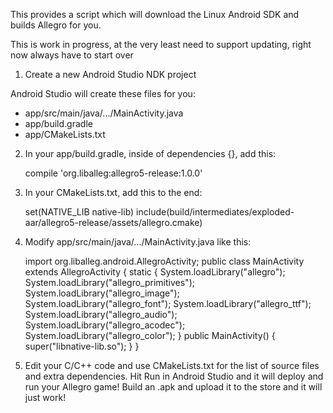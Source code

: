 This provides a script which will download the Linux Android SDK and builds Allegro for you.

This is work in progress, at the very least need to support updating, right now always have to start over

1. Create a new Android Studio NDK project

 Android Studio will create these files for you:

 * app/src/main/java/.../MainActivity.java
 * app/build.gradle
 * app/CMakeLists.txt

2. In your app/build.gradle, inside of dependencies {}, add this:

    compile 'org.liballeg:allegro5-release:1.0.0'

3. In your CMakeLists.txt, add this to the end:

    set(NATIVE_LIB native-lib)
    include(build/intermediates/exploded-aar/allegro5-release/assets/allegro.cmake)

4. Modify app/src/main/java/.../MainActivity.java like this:

    import org.liballeg.android.AllegroActivity;
    public class MainActivity extends AllegroActivity {
        static {
            System.loadLibrary("allegro");
            System.loadLibrary("allegro_primitives");
            System.loadLibrary("allegro_image");
            System.loadLibrary("allegro_font");
            System.loadLibrary("allegro_ttf");
            System.loadLibrary("allegro_audio");
            System.loadLibrary("allegro_acodec");
            System.loadLibrary("allegro_color");
        }
        public MainActivity() {
            super("libnative-lib.so");
        }
    }

5. Edit your C/C++ code and use CMakeLists.txt for the list of source
files and extra dependencies. Hit Run in Android Studio and it will
deploy and run your Allegro game! Build an .apk and upload it to the
store and it will just work!

